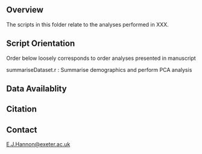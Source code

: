 

## Overview

The scripts in this folder relate to the analyses performed in XXX. 

## Script Orientation

Order below loosely corresponds to order analyses presented in manuscript

summariseDataset.r 
: Summarise demographics and perform PCA analysis




## Data Availablity


## Citation

## Contact

E.J.Hannon@exeter.ac.uk



